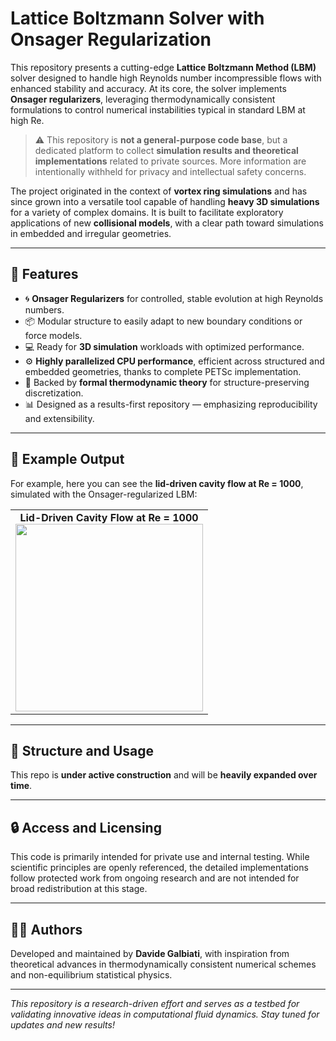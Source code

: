 # Lattice Boltzmann Solver with Onsager Regularization

This repository presents a cutting-edge **Lattice Boltzmann Method (LBM)** solver designed to handle high Reynolds number incompressible flows with enhanced stability and accuracy. At its core, the solver implements **Onsager regularizers**, leveraging thermodynamically consistent formulations to control numerical instabilities typical in standard LBM at high Re.

> ⚠️ This repository is **not a general-purpose code base**, but a dedicated platform to collect **simulation results and theoretical implementations** related to private sources. More information are intentionally withheld for privacy and intellectual safety concerns.

The project originated in the context of **vortex ring simulations** and has since grown into a versatile tool capable of handling **heavy 3D simulations** for a variety of complex domains. It is built to facilitate exploratory applications of new **collisional models**, with a clear path toward simulations in embedded and irregular geometries.

---

## 🚀 Features

- 🌀 **Onsager Regularizers** for controlled, stable evolution at high Reynolds numbers.
- 📦 Modular structure to easily adapt to new boundary conditions or force models.
- 💻 Ready for **3D simulation** workloads with optimized performance.
- ⚙️ **Highly parallelized CPU performance**, efficient across structured and embedded geometries, thanks to complete PETSc implementation.
- 🧠 Backed by **formal thermodynamic theory** for structure-preserving discretization.
- 📊 Designed as a results-first repository — emphasizing reproducibility and extensibility.

---

## 🧪 Example Output

For example, here you can see the **lid-driven cavity flow at Re = 1000**, simulated with the Onsager-regularized LBM:

<table>
  <tr>
    <td align="center">
      <strong>Lid-Driven Cavity Flow at Re = 1000</strong><br>
      <img src="[https://raw.githubusercontent.com/galbiatidavide/OnsagerLBM-Public-Results/blob/main/lid_driven_Re_1000.gif]" width="300">
    </td>
  </tr>
</table>

---

## 📁 Structure and Usage

This repo is **under active construction** and will be **heavily expanded over time**.

---

## 🔒 Access and Licensing

This code is primarily intended for private use and internal testing. While scientific principles are openly referenced, the detailed implementations follow protected work from ongoing research and are not intended for broad redistribution at this stage.

---

## 👨‍🔬 Authors

Developed and maintained by **Davide Galbiati**, with inspiration from theoretical advances in thermodynamically consistent numerical schemes and non-equilibrium statistical physics.

---

*This repository is a research-driven effort and serves as a testbed for validating innovative ideas in computational fluid dynamics. Stay tuned for updates and new results!*
